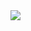 <img src="https://capsule-render.vercel.app/api?type=soft&color=FF99CC&height=100&section=header&text=Welcome&fontSize=50" />
